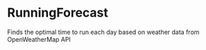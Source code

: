 # RunningForecast
Finds the optimal time to run each day based on weather data from OpenWeatherMap API
